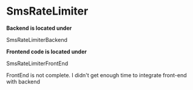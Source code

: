 # SmsRateLimiter

**Backend is located under**

SmsRateLimiterBackend


**Frontend code is located under**

SmsRateLimiterFrontEnd

FrontEnd is not complete. I didn't get enough time to integrate front-end with backend

